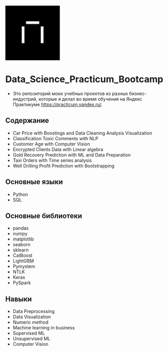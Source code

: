 <p align="left">
  <img width="170" height="170" src=logo.png>
</p>

# Data_Science_Practicum_Bootcamp
* Это репозиторий моих учебных проектов из разных бизнес-индустрий, которые я делал во время обучения на Яндекс Практикуме https://practicum.yandex.ru/.


## Содержание
* Car Price with Boostings and Data Cleaning Analysis Visualization
* Classification Toxic Comments with NLP
* Customer Age with Computer Vision
* Encrypted Clients Data with Linear algebra
* Gold Recovery Prediction with ML and Data Preparation
* Taxi Orders with Time series analysis
* Well Drilling Profit Prediction with Bootstrapping

## Основные языки
* Python
* SQL

## Основные библиотеки
* pandas
* numpy
* matplotlib
* seaborn
* sklearn
* CatBoost
* LightGBM
* Pymystem
* NTLK
* Keras
* PySpark


## Навыки
* Data Preprocessing
* Data Visualization
* Numeric method
* Machine learning in business
* Supervised ML
* Unsupervised ML
* Computer Vision


